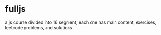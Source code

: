 # fulljs
a js course divided into 16 segment, each one has main content, exercises, leetcode problems, and solutions
